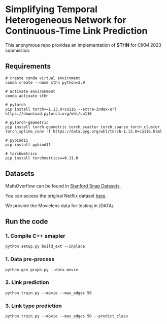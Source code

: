# Simplifying Temporal Heterogeneous Network for Continuous-Time Link Prediction

This anonymous repo provides an implementation of **STHN** for CIKM 2023 submission.

## Requirements

```
# create conda virtual enviroment
conda create --name sthn python=3.9

# activate environment
conda activate sthn

# pytorch 
pip install torch==1.13.0+cu116 --extra-index-url https://download.pytorch.org/whl/cu116

# pytorch-geometric
pip install torch-geometric torch_scatter torch_sparse torch_cluster torch_spline_conv -f https://data.pyg.org/whl/torch-1.13.0+cu116.html

# pybind11
pip install pybind11

# torchmetrics
pip install torchmetrics==0.11.0
```

## Datasets
MathOverflow can be found in [Stanford Snap Datasets](https://snap.stanford.edu/data/sx-mathoverflow.html).

You can access the original Netflix dataset [here](https://www.kaggle.com/datasets/netflix-inc/netflix-prize-data).

We provide the Movielens data for testing in /DATA/.

## Run the code

### 1. Compile C++ smapler

```shell
python setup.py build_ext --inplace
```
### 1. Data pre-process

```shell
python gen_graph.py --data movie
```
### 2. Link prediction

```shell
python train.py --movie --max_edges 50
```
### 3. Link type prediction

```shell
python train.py --movie --max_edges 50 --predict_class
```